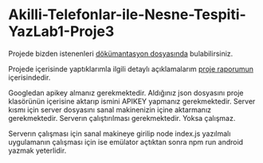 # Akilli-Telefonlar-ile-Nesne-Tespiti-YazLab1-Proje3
Projede bizden istenenleri [dökümantasyon dosyasında](https://github.com/melihyesilyurt/Akilli-Telefonlar-ile-Nesne-Tespiti-YazLab1-Proje3/blob/master/3.%20Proje.pdf) bulabilirsiniz.

Projede içerisinde yaptıklarımla ilgili detaylı açıklamalarım [proje raporumun](https://github.com/melihyesilyurt/Akilli-Telefonlar-ile-Nesne-Tespiti-YazLab1-Proje3/blob/master/RAPOR.pdf) içerisindedir.

Googledan apikey almanız gerekmektedir. Aldığınız json dosyasını proje klasörünün içerisine aktarıp ismini APIKEY yapmanız gerekmektedir.
Server kısmı için server dosyasını sanal makinenizin içine aktarmanız gerekmektedir.
Serverın çalıştırılması gerekmektedir. Yoksa çalışmaz.

Serverın çalışması için sanal makineye girilip node index.js yazılmalı
uygulamanın çalışması için ise emülator açtıktan sonra npm run android yazmak yeterlidir.
